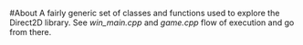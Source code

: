 #About
A fairly generic set of classes and functions used to explore the Direct2D library. See <i>win_main.cpp</i> and <i>game.cpp</i> flow of execution and go from there.
